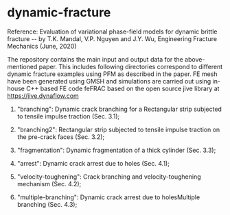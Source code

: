 # dynamic-fracture
Reference: Evaluation of variational phase-field models for dynamic brittle fracture
-- by T.K. Mandal, V.P. Nguyen and J.Y. Wu, Engineering Fracture Mechanics (June, 2020)

The repository contains the main input and output data for the above-mentioned paper. This includes following directories correspond to different dynamic fracture examples using PFM as described in the paper. FE mesh have been generated using GMSH and simulations are carried out using in-house C++ based FE code feFRAC based on the open source jive library at https://jive.dynaflow.com

1. "branching": Dynamic crack branching for a Rectangular strip subjected to tensile impulse traction (Sec. 3.1);
2. "branching2": Rectangular strip subjected to tensile impulse traction on the pre-crack faces (Sec. 3.2);
3. "fragmentation": Dynamic fragmentation of a thick cylinder (Sec. 3.3);

4. "arrest": Dynamic crack arrest due to holes (Sec. 4.1);
5. "velocity-toughening": Crack branching and velocity-toughening mechanism (Sec. 4.2);
6. "multiple-branching": Dynamic crack arrest due to holesMultiple branching (Sec. 4.3);